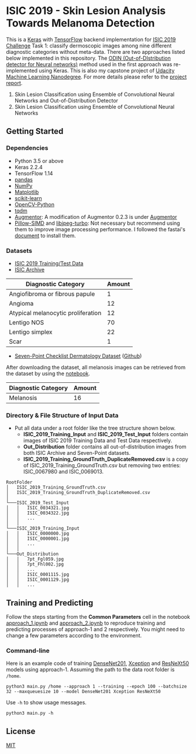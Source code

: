 # ISIC 2019 - Skin Lesion Analysis Towards Melanoma Detection

This is a [Keras](https://keras.io) with [TensorFlow](https://www.tensorflow.org/) backend implementation for [ISIC 2019 Challenge](https://challenge2019.isic-archive.com) Task 1: classify dermoscopic images among nine different diagnostic categories without meta-data. There are two approaches listed below implemented in this repository. The [ODIN (Out-of-DIstribution detector for Neural networks)](https://github.com/facebookresearch/odin) method used in the first approach was re-implemented using Keras. This is also my capstone project of [Udacity Machine Learning Nanodegree](https://www.udacity.com/). For more details please refer to the [project report](docs/capstone_project_report.pdf).
1. Skin Lesion Classification using Ensemble of Convolutional Neural Networks and Out-of-Distribution Detector
1. Skin Lesion Classification using Ensemble of Convolutional Neural Networks

## Getting Started

### Dependencies

* Python 3.5 or above
* Keras 2.2.4
* TensorFlow 1.14
* [pandas](https://pandas.pydata.org)
* [NumPy](https://www.numpy.org)
* [Matplotlib](https://matplotlib.org)
* [scikit-learn](https://scikit-learn.org)
* [OpenCV-Python](https://github.com/skvark/opencv-python)
* [tqdm](https://github.com/tqdm/tqdm)
* [Augmentor](https://github.com/mdbloice/Augmentor): A modification of Augmentor 0.2.3 is under [Augmentor](Augmentor/)
* [Pillow-SIMD](https://github.com/uploadcare/pillow-simd) and [libjpeg-turbo](https://libjpeg-turbo.org): Not necessary but recommend using them to improve image processing performance. I followed the fastai's [document](https://docs.fast.ai/performance.html#installation) to install them.

### Datasets

* [ISIC 2019 Training/Test Data](https://challenge2019.isic-archive.com/data.html)
* [ISIC Archive](https://www.isic-archive.com/#!/topWithHeader/onlyHeaderTop/gallery)

| Diagnostic Category                | Amount |
| ---------------------------------- | ------ |
| Angiofibroma or fibrous papule     | 1      |
| Angioma                            | 12     |
| Atypical melanocytic proliferation | 12     |
| Lentigo NOS                        | 70     |
| Lentigo simplex                    | 22     |
| Scar                               | 1      |

* [Seven-Point Checklist Dermatology Dataset](http://derm.cs.sfu.ca/) ([Github](https://github.com/jeremykawahara/derm7pt))

After downloading the dataset, all melanosis images can be retrieved from the dataset by using the [notebook](derm7pt.ipynb).

| Diagnostic Category | Amount |
| ------------------- | ------ |
| Melanosis           | 16     |

### Directory & File Structure of Input Data

* Put all data under a root folder like the tree structure shown below.
  * **ISIC_2019_Training_Input** and **ISIC_2019_Test_Input** folders contain images of ISIC 2019 Training Data and Test Data respectively.
  * **Out_Distribution** folder contains all out-of-distribution images from both ISIC Archive and Seven-Point datasets.
  * **ISIC_2019_Training_GroundTruth_DuplicateRemoved.csv** is a copy of ISIC_2019_Training_GroundTruth.csv but removing two entries: ISIC_0067980 and ISIC_0069013.
```
RootFolder
│   ISIC_2019_Training_GroundTruth.csv
│   ISIC_2019_Training_GroundTruth_DuplicateRemoved.csv
│
└───ISIC_2019_Test_Input
│   │   ISIC_0034321.jpg
│   │   ISIC_0034322.jpg
│   │   ...
│   │
└───ISIC_2019_Training_Input
│   │   ISIC_0000000.jpg
│   │   ISIC_0000001.jpg
│   │   ...
│   │
└───Out_Distribution
│   │   7pt_Fgl059.jpg
│   │   7pt_Fhl002.jpg
│   │   ...
│   │   ISIC_0001115.jpg
│   │   ISIC_0001129.jpg
│   │   ...
```

## Training and Predicting

Follow the steps starting from the **Common Parameters** cell in the notebook [approach_1.ipynb](approach_1.ipynb) and [approach_2.ipynb](approach_2.ipynb) to reproduce training and predicting processes of approach-1 and 2 respectively. You might need to change a few parameters according to the environment.

### Command-line

Here is an example code of training [DenseNet201](https://keras.io/applications/#densenet), [Xception](https://keras.io/applications/#xception) and [ResNeXt50](https://keras.io/applications/#resnet) models using approach-1. Assuming the path to the data root folder is `/home`.
```
python3 main.py /home --approach 1 --training --epoch 100 --batchsize 32 --maxqueuesize 10 --model DenseNet201 Xception ResNeXt50
```

Use `-h` to show usage messages.
```
python3 main.py -h
```

## License

[MIT](LICENSE)
